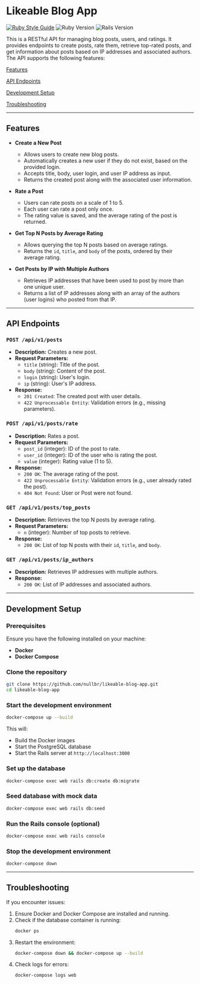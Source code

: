 # Likeable Blog App

[![Ruby Style Guide](https://img.shields.io/badge/code_style-rubocop-brightgreen.svg)](https://github.com/rubocop/rubocop)
![Ruby Version](https://img.shields.io/badge/ruby_version-3.3.5-blue.svg)
![Rails Version](https://img.shields.io/badge/rails_version-8.0.1-blue.svg)

This is a RESTful API for managing blog posts, users, and ratings. It provides endpoints to create posts, rate them, retrieve top-rated posts, and get information about posts based on IP addresses and associated authors. The API supports the following features:

[Features](#features)

[API Endpoints](#api-endpoints)

[Development Setup](#development-setup)

[Troubleshooting](#troubleshooting)

---

## Features

- **Create a New Post**

  - Allows users to create new blog posts.
  - Automatically creates a new user if they do not exist, based on the provided login.
  - Accepts title, body, user login, and user IP address as input.
  - Returns the created post along with the associated user information.

- **Rate a Post**

  - Users can rate posts on a scale of 1 to 5.
  - Each user can rate a post only once.
  - The rating value is saved, and the average rating of the post is returned.

- **Get Top N Posts by Average Rating**

  - Allows querying the top N posts based on average ratings.
  - Returns the `id`, `title`, and `body` of the posts, ordered by their average rating.

- **Get Posts by IP with Multiple Authors**
  - Retrieves IP addresses that have been used to post by more than one unique user.
  - Returns a list of IP addresses along with an array of the authors (user logins) who posted from that IP.

---

## API Endpoints

### `POST /api/v1/posts`

- **Description:** Creates a new post.
- **Request Parameters:**
  - `title` (string): Title of the post.
  - `body` (string): Content of the post.
  - `login` (string): User's login.
  - `ip` (string): User's IP address.
- **Response:**
  - `201 Created`: The created post with user details.
  - `422 Unprocessable Entity`: Validation errors (e.g., missing parameters).

### `POST /api/v1/posts/rate`

- **Description:** Rates a post.
- **Request Parameters:**
  - `post_id` (integer): ID of the post to rate.
  - `user_id` (integer): ID of the user who is rating the post.
  - `value` (integer): Rating value (1 to 5).
- **Response:**
  - `200 OK`: The average rating of the post.
  - `422 Unprocessable Entity`: Validation errors (e.g., user already rated the post).
  - `404 Not Found`: User or Post were not found.

### `GET /api/v1/posts/top_posts`

- **Description:** Retrieves the top N posts by average rating.
- **Request Parameters:**
  - `n` (integer): Number of top posts to retrieve.
- **Response:**
  - `200 OK`: List of top N posts with their `id`, `title`, and `body`.

### `GET /api/v1/posts/ip_authors`

- **Description:** Retrieves IP addresses with multiple authors.
- **Response:**
  - `200 OK`: List of IP addresses and associated authors.

---

## Development Setup

### Prerequisites

Ensure you have the following installed on your machine:

- **Docker**
- **Docker Compose**

### Clone the repository

```sh
git clone https://github.com/nullbr/likeable-blog-app.git
cd likeable-blog-app
```

### Start the development environment

```sh
docker-compose up --build
```

This will:

- Build the Docker images
- Start the PostgreSQL database
- Start the Rails server at `http://localhost:3000`

### Set up the database

```sh
docker-compose exec web rails db:create db:migrate
```

### Seed database with mock data

```sh
docker-compose exec web rails db:seed
```

### Run the Rails console (optional)

```sh
docker-compose exec web rails console
```

### Stop the development environment

```sh
docker-compose down
```

---

## Troubleshooting

If you encounter issues:

1. Ensure Docker and Docker Compose are installed and running.
2. Check if the database container is running:
   ```sh
   docker ps
   ```
3. Restart the environment:
   ```sh
   docker-compose down && docker-compose up --build
   ```
4. Check logs for errors:
   ```sh
   docker-compose logs web
   ```
